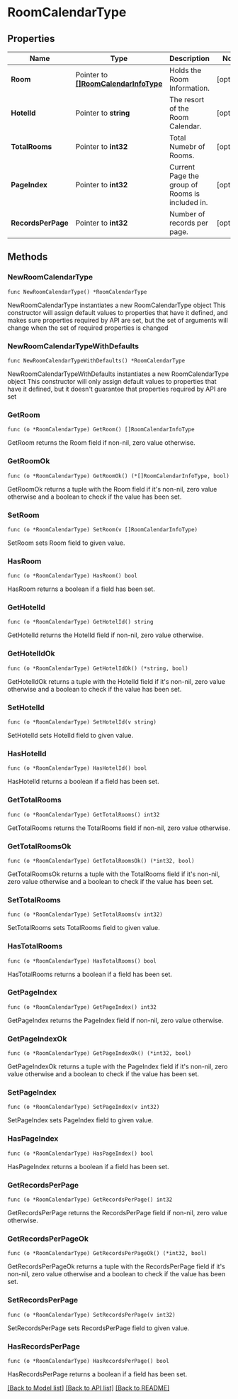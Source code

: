 # RoomCalendarType

## Properties

Name | Type | Description | Notes
------------ | ------------- | ------------- | -------------
**Room** | Pointer to [**[]RoomCalendarInfoType**](RoomCalendarInfoType.md) | Holds the Room Information. | [optional] 
**HotelId** | Pointer to **string** | The resort of the Room Calendar. | [optional] 
**TotalRooms** | Pointer to **int32** | Total Numebr of Rooms. | [optional] 
**PageIndex** | Pointer to **int32** | Current Page the group of Rooms is included in. | [optional] 
**RecordsPerPage** | Pointer to **int32** | Number of records per page. | [optional] 

## Methods

### NewRoomCalendarType

`func NewRoomCalendarType() *RoomCalendarType`

NewRoomCalendarType instantiates a new RoomCalendarType object
This constructor will assign default values to properties that have it defined,
and makes sure properties required by API are set, but the set of arguments
will change when the set of required properties is changed

### NewRoomCalendarTypeWithDefaults

`func NewRoomCalendarTypeWithDefaults() *RoomCalendarType`

NewRoomCalendarTypeWithDefaults instantiates a new RoomCalendarType object
This constructor will only assign default values to properties that have it defined,
but it doesn't guarantee that properties required by API are set

### GetRoom

`func (o *RoomCalendarType) GetRoom() []RoomCalendarInfoType`

GetRoom returns the Room field if non-nil, zero value otherwise.

### GetRoomOk

`func (o *RoomCalendarType) GetRoomOk() (*[]RoomCalendarInfoType, bool)`

GetRoomOk returns a tuple with the Room field if it's non-nil, zero value otherwise
and a boolean to check if the value has been set.

### SetRoom

`func (o *RoomCalendarType) SetRoom(v []RoomCalendarInfoType)`

SetRoom sets Room field to given value.

### HasRoom

`func (o *RoomCalendarType) HasRoom() bool`

HasRoom returns a boolean if a field has been set.

### GetHotelId

`func (o *RoomCalendarType) GetHotelId() string`

GetHotelId returns the HotelId field if non-nil, zero value otherwise.

### GetHotelIdOk

`func (o *RoomCalendarType) GetHotelIdOk() (*string, bool)`

GetHotelIdOk returns a tuple with the HotelId field if it's non-nil, zero value otherwise
and a boolean to check if the value has been set.

### SetHotelId

`func (o *RoomCalendarType) SetHotelId(v string)`

SetHotelId sets HotelId field to given value.

### HasHotelId

`func (o *RoomCalendarType) HasHotelId() bool`

HasHotelId returns a boolean if a field has been set.

### GetTotalRooms

`func (o *RoomCalendarType) GetTotalRooms() int32`

GetTotalRooms returns the TotalRooms field if non-nil, zero value otherwise.

### GetTotalRoomsOk

`func (o *RoomCalendarType) GetTotalRoomsOk() (*int32, bool)`

GetTotalRoomsOk returns a tuple with the TotalRooms field if it's non-nil, zero value otherwise
and a boolean to check if the value has been set.

### SetTotalRooms

`func (o *RoomCalendarType) SetTotalRooms(v int32)`

SetTotalRooms sets TotalRooms field to given value.

### HasTotalRooms

`func (o *RoomCalendarType) HasTotalRooms() bool`

HasTotalRooms returns a boolean if a field has been set.

### GetPageIndex

`func (o *RoomCalendarType) GetPageIndex() int32`

GetPageIndex returns the PageIndex field if non-nil, zero value otherwise.

### GetPageIndexOk

`func (o *RoomCalendarType) GetPageIndexOk() (*int32, bool)`

GetPageIndexOk returns a tuple with the PageIndex field if it's non-nil, zero value otherwise
and a boolean to check if the value has been set.

### SetPageIndex

`func (o *RoomCalendarType) SetPageIndex(v int32)`

SetPageIndex sets PageIndex field to given value.

### HasPageIndex

`func (o *RoomCalendarType) HasPageIndex() bool`

HasPageIndex returns a boolean if a field has been set.

### GetRecordsPerPage

`func (o *RoomCalendarType) GetRecordsPerPage() int32`

GetRecordsPerPage returns the RecordsPerPage field if non-nil, zero value otherwise.

### GetRecordsPerPageOk

`func (o *RoomCalendarType) GetRecordsPerPageOk() (*int32, bool)`

GetRecordsPerPageOk returns a tuple with the RecordsPerPage field if it's non-nil, zero value otherwise
and a boolean to check if the value has been set.

### SetRecordsPerPage

`func (o *RoomCalendarType) SetRecordsPerPage(v int32)`

SetRecordsPerPage sets RecordsPerPage field to given value.

### HasRecordsPerPage

`func (o *RoomCalendarType) HasRecordsPerPage() bool`

HasRecordsPerPage returns a boolean if a field has been set.


[[Back to Model list]](../README.md#documentation-for-models) [[Back to API list]](../README.md#documentation-for-api-endpoints) [[Back to README]](../README.md)


